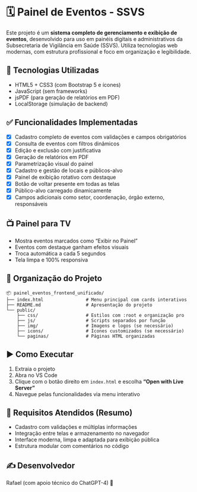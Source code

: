 # 🗓️ Painel de Eventos - SSVS

Este projeto é um **sistema completo de gerenciamento e exibição de eventos**, desenvolvido para uso em painéis digitais e administrativos da Subsecretaria de Vigilância em Saúde (SSVS). Utiliza tecnologias web modernas, com estrutura profissional e foco em organização e legibilidade.

## 🔧 Tecnologias Utilizadas
- HTML5 + CSS3 (com Bootstrap 5 e ícones)
- JavaScript (sem frameworks)
- jsPDF (para geração de relatórios em PDF)
- LocalStorage (simulação de backend)

## ✅ Funcionalidades Implementadas
- [x] Cadastro completo de eventos com validações e campos obrigatórios
- [x] Consulta de eventos com filtros dinâmicos
- [x] Edição e exclusão com justificativa
- [x] Geração de relatórios em PDF
- [x] Parametrização visual do painel
- [x] Cadastro e gestão de locais e públicos-alvo
- [x] Painel de exibição rotativo com destaque
- [x] Botão de voltar presente em todas as telas
- [x] Público-alvo carregado dinamicamente
- [x] Campos adicionais como setor, coordenação, órgão externo, responsáveis

## 📺 Painel para TV
- Mostra eventos marcados como “Exibir no Painel”
- Eventos com destaque ganham efeitos visuais
- Troca automática a cada 5 segundos
- Tela limpa e 100% responsiva

## 📂 Organização do Projeto
```
📦 painel_eventos_frontend_unificado/
├── index.html                # Menu principal com cards interativos
├── README.md                 # Apresentação do projeto
└── public/
    ├── css/                  # Estilos com :root e organização pro
    ├── js/                   # Scripts separados por função
    ├── img/                  # Imagens e logos (se necessário)
    ├── icons/                # Ícones customizados (se necessário)
    └── paginas/              # Páginas HTML organizadas
```

## ▶️ Como Executar
1. Extraia o projeto
2. Abra no VS Code
3. Clique com o botão direito em `index.html` e escolha **“Open with Live Server”**
4. Navegue pelas funcionalidades via menu interativo

## 🧠 Requisitos Atendidos (Resumo)
- Cadastro com validações e múltiplas informações
- Integração entre telas e armazenamento no navegador
- Interface moderna, limpa e adaptada para exibição pública
- Estrutura modular com comentários no código

## ✍️ Desenvolvedor
Rafael (com apoio técnico do ChatGPT-4) 🚀

